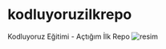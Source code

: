 # kodluyoruzilkrepo
Kodluyoruz Eğitimi - Açtığım İlk Repo
![resim]("C:\Users\DİLARA\Desktop\dory.jpg")
